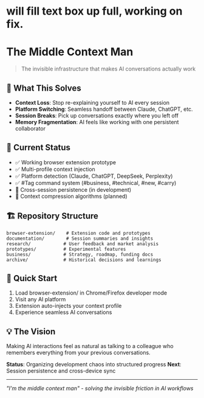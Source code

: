 # will fill text box up full, working on fix.
# The Middle Context Man

> The invisible infrastructure that makes AI conversations actually work

## 🎯 What This Solves
- **Context Loss**: Stop re-explaining yourself to AI every session
- **Platform Switching**: Seamless handoff between Claude, ChatGPT, etc.
- **Session Breaks**: Pick up conversations exactly where you left off
- **Memory Fragmentation**: AI feels like working with one persistent collaborator

## 🔧 Current Status
- ✅ Working browser extension prototype
- ✅ Multi-profile context injection
- ✅ Platform detection (Claude, ChatGPT, DeepSeek, Perplexity)
- ✅ #Tag command system (#business, #technical, #new, #carry)
- 🔄 Cross-session persistence (in development)
- 🔄 Context compression algorithms (planned)

## 🏗️ Repository Structure
```
browser-extension/    # Extension code and prototypes
documentation/        # Session summaries and insights
research/            # User feedback and market analysis
prototypes/          # Experimental features
business/            # Strategy, roadmap, funding docs
archive/             # Historical decisions and learnings
```

## 🚀 Quick Start
1. Load browser-extension/ in Chrome/Firefox developer mode
2. Visit any AI platform
3. Extension auto-injects your context profile
4. Experience seamless AI conversations

## 💡 The Vision
Making AI interactions feel as natural as talking to a colleague who remembers everything from your previous conversations.

**Status**: Organizing development chaos into structured progress
**Next**: Session persistence and cross-device sync

---
*"I'm the middle context man" - solving the invisible friction in AI workflows*
